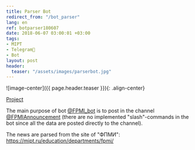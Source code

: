 ```yaml
---
title: Parser Bot
redirect_from: "/bot_parser"
lang: en
ref: botparser180607
date: 2018-06-07 03:00:01 +03:00
tags:
- MIPT
- Telegram💬
- Bot
layout: post
header:
  teaser: "/assets/images/parserbot.jpg"
---
```


![image-center]({{ page.header.teaser }}){: .align-center}

[Project](https://github.com/akarazeevprojects/ParserBot)

The main purpose of bot [@FPMI_bot](https://t.me/FPMI_bot) is to post in the channel [@FPMIAnnouncement](https://t.me/FPMI_announcements) (there are no implemented "slash"-commands in the bot since all the data are posted directly to the channel).

The news are parsed from the site of "ФПМИ": https://mipt.ru/education/departments/fpmi/
